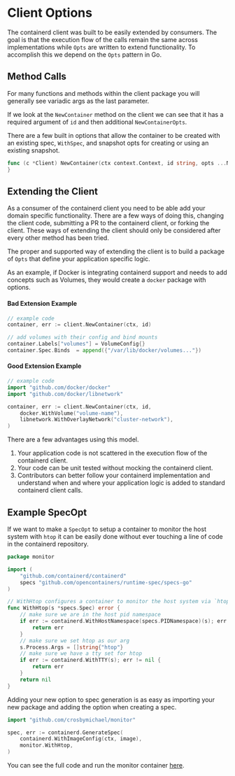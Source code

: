 # Client Options

The containerd client was built to be easily extended by consumers.
The goal is that the execution flow of the calls remain the same across implementations while `Opts` are written to extend functionality.
To accomplish this we depend on the `Opts` pattern in Go.

## Method Calls

For many functions and methods within the client package you will generally see variadic args as the last parameter.

If we look at the `NewContainer` method on the client we can see that it has a required argument of `id` and then additional `NewContainerOpts`.

There are a few built in options that allow the container to be created with an existing spec, `WithSpec`, and snapshot opts for creating or using an existing snapshot.

```go
func (c *Client) NewContainer(ctx context.Context, id string, opts ...NewContainerOpts) (Container, error) {
}
```

## Extending the Client

As a consumer of the containerd client you need to be able add your domain specific functionality.
There are a few ways of doing this, changing the client code, submitting a PR to the containerd client, or forking the client.
These ways of extending the client should only be considered after every other method has been tried.

The proper and supported way of extending the client is to build a package of `Opts` that define your application specific logic.

As an example, if Docker is integrating containerd support and needs to add concepts such as Volumes, they would create a `docker` package with options.

#### Bad Extension Example

```go
// example code
container, err := client.NewContainer(ctx, id)

// add volumes with their config and bind mounts
container.Labels["volumes"] = VolumeConfig{}
container.Spec.Binds  = append({"/var/lib/docker/volumes..."})
```

#### Good Extension Example

```go
// example code
import "github.com/docker/docker"
import "github.com/docker/libnetwork"

container, err := client.NewContainer(ctx, id,
	docker.WithVolume("volume-name"),
	libnetwork.WithOverlayNetwork("cluster-network"),
)
```

There are a few advantages using this model.

1. Your application code is not scattered in the execution flow of the containerd client.
2. Your code can be unit tested without mocking the containerd client.
3. Contributors can better follow your containerd implementation and understand when and where your application logic is added to standard containerd client calls.

## Example SpecOpt

If we want to make a `SpecOpt` to setup a container to monitor the host system with `htop` it can be easily done without ever touching a line of code in the containerd repository.

```go
package monitor

import (
	"github.com/containerd/containerd"
	specs "github.com/opencontainers/runtime-spec/specs-go"
)

// WithHtop configures a container to monitor the host system via `htop`
func WithHtop(s *specs.Spec) error {
	// make sure we are in the host pid namespace
	if err := containerd.WithHostNamespace(specs.PIDNamespace)(s); err != nil {
		return err
	}
	// make sure we set htop as our arg
	s.Process.Args = []string{"htop"}
	// make sure we have a tty set for htop
	if err := containerd.WithTTY(s); err != nil {
		return err
	}
	return nil
}
```

Adding your new option to spec generation is as easy as importing your new package and adding the option when creating a spec.

```go
import "github.com/crosbymichael/monitor"

spec, err := containerd.GenerateSpec(
	containerd.WithImageConfig(ctx, image),
	monitor.WithHtop,
)
```

You can see the full code and run the monitor container [here](https://github.com/crosbymichael/monitor).
